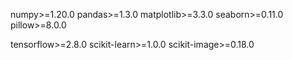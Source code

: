 
numpy>=1.20.0
pandas>=1.3.0
matplotlib>=3.3.0
seaborn>=0.11.0
pillow>=8.0.0


tensorflow>=2.8.0
scikit-learn>=1.0.0
scikit-image>=0.18.0



